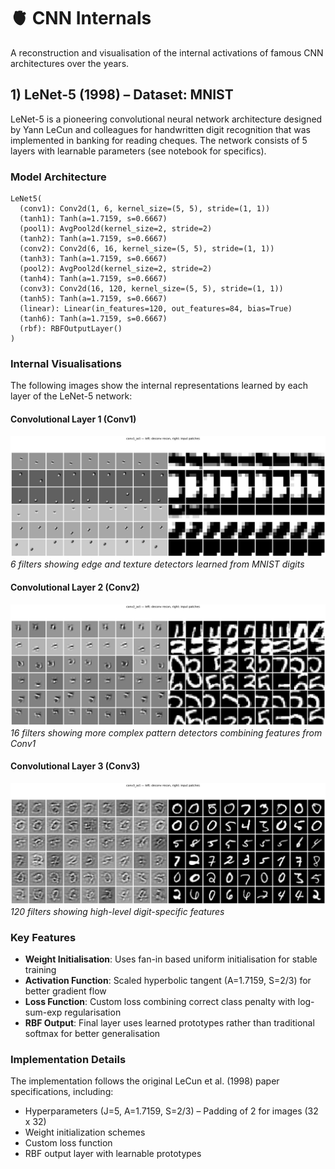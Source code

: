 # 🫀 CNN Internals

A reconstruction and visualisation of the internal activations of famous CNN architectures over the years.

## 1) LeNet-5 (1998) – Dataset: MNIST

LeNet-5 is a pioneering convolutional neural network architecture designed by Yann LeCun and colleagues for handwritten digit recognition that was implemented in banking for reading cheques. The network consists of 5 layers with learnable parameters (see notebook for specifics).

### Model Architecture

```
LeNet5(
  (conv1): Conv2d(1, 6, kernel_size=(5, 5), stride=(1, 1))
  (tanh1): Tanh(a=1.7159, s=0.6667)
  (pool1): AvgPool2d(kernel_size=2, stride=2)
  (tanh2): Tanh(a=1.7159, s=0.6667)
  (conv2): Conv2d(6, 16, kernel_size=(5, 5), stride=(1, 1))
  (tanh3): Tanh(a=1.7159, s=0.6667)
  (pool2): AvgPool2d(kernel_size=2, stride=2)
  (tanh4): Tanh(a=1.7159, s=0.6667)
  (conv3): Conv2d(16, 120, kernel_size=(5, 5), stride=(1, 1))
  (tanh5): Tanh(a=1.7159, s=0.6667)
  (linear): Linear(in_features=120, out_features=84, bias=True)
  (tanh6): Tanh(a=1.7159, s=0.6667)
  (rbf): RBFOutputLayer()
)
```

### Internal Visualisations

The following images show the internal representations learned by each layer of the LeNet-5 network:

#### Convolutional Layer 1 (Conv1)
![Conv1 Internal Representations](images/lenet-5_conv1.png)
*6 filters showing edge and texture detectors learned from MNIST digits*

#### Convolutional Layer 2 (Conv2)  
![Conv2 Internal Representations](images/lenet-5_conv2.png)
*16 filters showing more complex pattern detectors combining features from Conv1*

#### Convolutional Layer 3 (Conv3)
![Conv3 Internal Representations](images/lenet-5_conv3.png)
*120 filters showing high-level digit-specific features*

### Key Features

- **Weight Initialisation**: Uses fan-in based uniform initialisation for stable training
- **Activation Function**: Scaled hyperbolic tangent (A=1.7159, S=2/3) for better gradient flow
- **Loss Function**: Custom loss combining correct class penalty with log-sum-exp regularisation
- **RBF Output**: Final layer uses learned prototypes rather than traditional softmax for better generalisation

### Implementation Details

The implementation follows the original LeCun et al. (1998) paper specifications, including:
- Hyperparameters (J=5, A=1.7159, S=2/3)
– Padding of 2 for images (32 x 32)
- Weight initialization schemes
- Custom loss function
- RBF output layer with learnable prototypes
